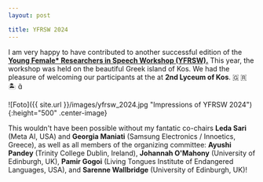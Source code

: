 ```yaml
---
layout: post

title: YFRSW 2024
---
```


I am very happy to have contributed to another successful edition of the <a href="https://sites.google.com/view/yfrsw-2024" target="_blank" rel="noopener"><strong>Young Female* Researchers in Speech Workshop (YFRSW).</strong></a> This year, the workshop was held on the beautiful Greek island of Kos. We had the pleasure of welcoming our participants at the </strong></a> at <strong>2nd Lyceum of Kos</strong>. &#127468; &#127479; &#127965; &#57418; 

![Foto]({{ site.url }}/images/yfrsw_2024.jpg "Impressions of YFRSW 2024"){:height="500" .center-image}

This wouldn't have been possible without my fantatic co-chairs <strong>Leda Sari</strong> (Meta AI, USA) and <strong>Georgia Maniati</strong> (Samsung Electronics / Innoetics, Greece),
as well as all members of the organizing committee: <strong>Ayushi Pandey</strong> (Trinity College Dublin, Ireland), <strong>Johannah O'Mahony</strong> 
(University of Edinburgh, UK), <strong>Pamir Gogoi</strong> (Living Tongues Institute of Endangered Languages, USA), and <strong>Sarenne Wallbridge</strong> 
(University of Edinburgh, UK)!


